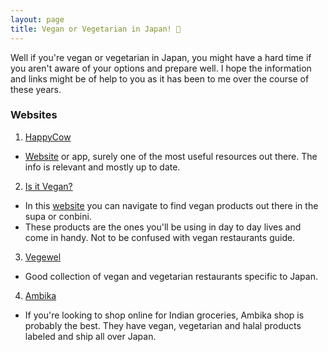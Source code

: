```yaml
---
layout: page
title: Vegan or Vegetarian in Japan! 🌱
---
```


Well if you're vegan or vegetarian in Japan, you might have a hard time if you aren't aware of your options and prepare well.
I hope the information and links might be of help to you as it has been to me over the course of these years.

### Websites

1. [HappyCow](https://www.happycow.net/)
- [Website](https://www.happycow.net/) or app, surely one of the most useful resources out there. The info is relevant and mostly up to date.

2. [Is it Vegan?](https://isitveganjapan.com/)
- In this [website](https://isitveganjapan.com/) you can navigate to find vegan products out there in the supa or conbini. 
- These products are the ones you'll be using in day to day lives and come in handy. Not to be confused with vegan restaurants guide.

3. [Vegewel](https://vegewel.com/en/restaurant)
- Good collection of vegan and vegetarian restaurants specific to Japan.

4. [Ambika](https://shop.ambikajapan.com/en)
- If you're looking to shop online for Indian groceries, Ambika shop is probably the best. They have vegan, vegetarian and halal products labeled and ship all over Japan. 